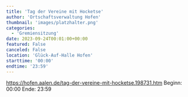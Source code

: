 ```yaml
---
title: 'Tag der Vereine mit Hocketse'
author: 'Ortschaftsverwaltung Hofen'
thumbnail: 'images/platzhalter.png'
categories:
  - 'Gremiensitzung'
date: 2023-09-24T00:01:00+00:00
featured: False
canceled: False
location: 'Glück-Auf-Halle Hofen'
starttime: '00:00'
endtime: '23:59'
---
```

https://hofen.aalen.de/tag-der-vereine-mit-hocketse.198731.htm
Beginn: 00:00
 Ende: 23:59